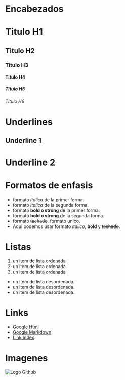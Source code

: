 # Encabezados
# Titulo H1
## Titulo H2
### Titulo H3
#### Titulo H4
##### Titulo H5
###### Titulo H6

# Underlines

Underline 1
-----------
Underline 2
===========

# Formatos de enfasis
- formato *italica* de la primer forma.
- formato _italica_ de la segunda forma.
- formato **bold o strong** de la primer forma.
- formato __bold o strong__ de la segunda forma.
- formato ~~tachado~~, formato unico.
- Aqui podemos usar formato *italico*, **bold** y ~~tachado~~.


# Listas
1. un item de lista ordenada
2. un item de lista ordenada
3. un item de lista ordenada

- un item de lista desordenada.
- un item de lista desordenada.
- un item de lista desordenada.

# Links

- <a href="https://www.google.com">Google Html</a>
- [Google Markdown](https://www.google.com)
- [Link Index](index.html)

# Imagenes

![Logo Github](https://pngimg.com/uploads/github/github_PNG40.png)
